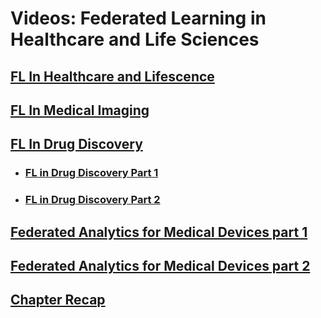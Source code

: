 
# Videos: Federated Learning in Healthcare and Life Sciences


## [FL In Healthcare and Lifescence](https://developer.download.nvidia.com/assets/Clara/flare/tutorials/Chapter11/part5-chapter11-11.1-healthcare.mp4)
## [FL In Medical Imaging](https://developer.download.nvidia.com/assets/Clara/flare/tutorials/Chapter11/part5-chapter11-11.1-healthcare_nb.mp4)

## [FL In Drug Discovery](https://developer.download.nvidia.com/assets/Clara/flare/tutorials/Chapter11/part5-chapter11-11.2-healthcare.mp4)
* ### [FL in Drug Discovery Part 1](https://developer.download.nvidia.com/assets/Clara/flare/tutorials/Chapter11/part5-chapter11-11.2.1-healthcare_nb.mp4)
* ### [FL in Drug Discovery Part 2](https://developer.download.nvidia.com/assets/Clara/flare/tutorials/Chapter11/part5-chapter11-11.2.2-healthcare_nb.mp4)
## [Federated Analytics for Medical Devices part 1](https://developer.download.nvidia.com/assets/Clara/flare/tutorials/Chapter11/part5_chapter11-11.3-healthcare.mp4)
## [Federated Analytics for Medical Devices part 2](https://developer.download.nvidia.com/assets/Clara/flare/tutorials/Chapter11/part5-chapter11-11.3-healthcare_nb.mp4)
## [Chapter Recap](https://developer.download.nvidia.com/assets/Clara/flare/tutorials/Chapter11/part5-chapter11-11.4-healthcare.mp4)










